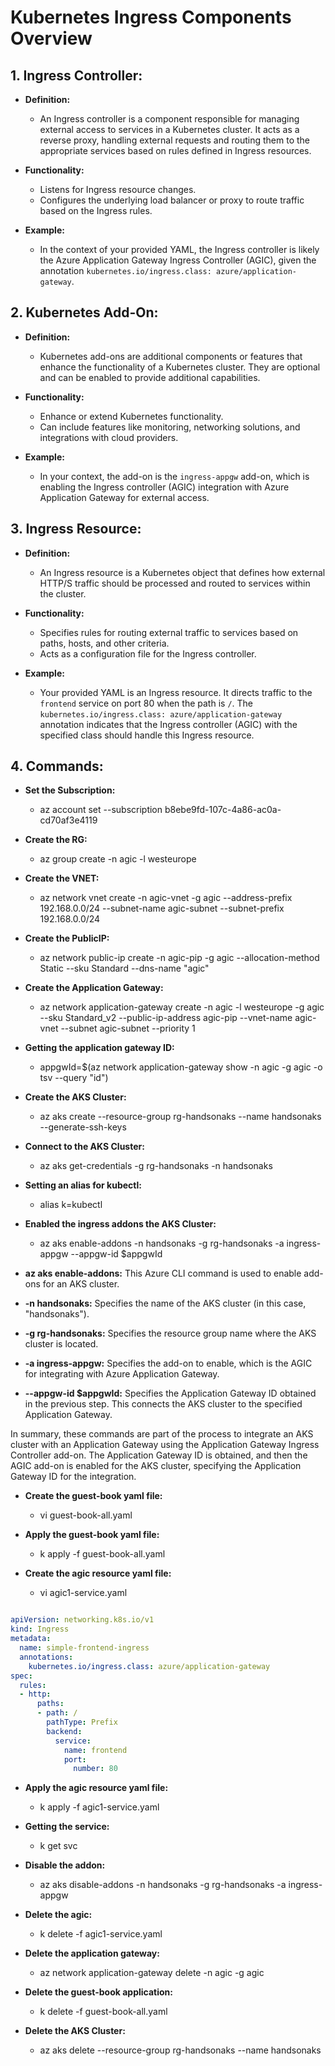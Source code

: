 # Kubernetes Ingress Components Overview

## 1. Ingress Controller:

- **Definition:**
  - An Ingress controller is a component responsible for managing external access to services in a Kubernetes cluster. It acts as a reverse proxy, handling external requests and routing them to the appropriate services based on rules defined in Ingress resources.

- **Functionality:**
  - Listens for Ingress resource changes.
  - Configures the underlying load balancer or proxy to route traffic based on the Ingress rules.

- **Example:**
  - In the context of your provided YAML, the Ingress controller is likely the Azure Application Gateway Ingress Controller (AGIC), given the annotation `kubernetes.io/ingress.class: azure/application-gateway`.

## 2. Kubernetes Add-On:

- **Definition:**
  - Kubernetes add-ons are additional components or features that enhance the functionality of a Kubernetes cluster. They are optional and can be enabled to provide additional capabilities.

- **Functionality:**
  - Enhance or extend Kubernetes functionality.
  - Can include features like monitoring, networking solutions, and integrations with cloud providers.

- **Example:**
  - In your context, the add-on is the `ingress-appgw` add-on, which is enabling the Ingress controller (AGIC) integration with Azure Application Gateway for external access.

## 3. Ingress Resource:

- **Definition:**
  - An Ingress resource is a Kubernetes object that defines how external HTTP/S traffic should be processed and routed to services within the cluster.

- **Functionality:**
  - Specifies rules for routing external traffic to services based on paths, hosts, and other criteria.
  - Acts as a configuration file for the Ingress controller.

- **Example:**
  - Your provided YAML is an Ingress resource. It directs traffic to the `frontend` service on port 80 when the path is `/`. The `kubernetes.io/ingress.class: azure/application-gateway` annotation indicates that the Ingress controller (AGIC) with the specified class should handle this Ingress resource.
## 4. Commands:

- **Set the Subscription:**
    - az account set --subscription b8ebe9fd-107c-4a86-ac0a-cd70af3e4119
- **Create the RG:**
    - az group create -n agic -l westeurope

- **Create the VNET:**
    - az network vnet create -n agic-vnet -g agic   --address-prefix 192.168.0.0/24 --subnet-name agic-subnet   --subnet-prefix 192.168.0.0/24
- **Create the PublicIP:**
    - az network public-ip create -n agic-pip -g agic --allocation-method Static --sku Standard --dns-name "agic"


- **Create the Application Gateway:**
    - az network application-gateway create -n agic -l westeurope  -g agic --sku Standard_v2 --public-ip-address agic-pip  --vnet-name agic-vnet --subnet agic-subnet --priority 1

- **Getting the application gateway ID:**
     - appgwId=$(az network application-gateway show -n agic -g agic -o tsv --query "id") 

 - **Create the AKS Cluster:**
     - az aks create --resource-group rg-handsonaks --name handsonaks --generate-ssh-keys

 - **Connect to the AKS Cluster:**
     - az aks get-credentials -g rg-handsonaks -n handsonaks

 - **Setting an alias for kubectl:**
    - alias k=kubectl

 - **Enabled the ingress addons the AKS Cluster:**
     - az aks enable-addons -n handsonaks -g rg-handsonaks -a ingress-appgw --appgw-id $appgwId
       
 - **az aks enable-addons:** This Azure CLI command is used to enable add-ons for an AKS cluster.
- **-n handsonaks:** Specifies the name of the AKS cluster (in this case, "handsonaks").
- **-g rg-handsonaks:** Specifies the resource group name where the AKS cluster is located.
- **-a ingress-appgw:** Specifies the add-on to enable, which is the AGIC for integrating with Azure Application Gateway.
- **--appgw-id $appgwId:** Specifies the Application Gateway ID obtained in the previous step. This connects the AKS cluster to the specified Application Gateway.

In summary, these commands are part of the process to integrate an AKS cluster with an Application Gateway using the Application Gateway Ingress Controller add-on. The Application Gateway ID is obtained, and then the AGIC add-on is enabled for the AKS cluster, specifying the Application Gateway ID for the integration.
     

- **Create the guest-book yaml file:**
    - vi guest-book-all.yaml 

- **Apply the guest-book yaml file:**
    - k apply -f guest-book-all.yaml 

- **Create the agic resource yaml file:**
    - vi agic1-service.yaml

```yaml

apiVersion: networking.k8s.io/v1
kind: Ingress
metadata:
  name: simple-frontend-ingress
  annotations:
    kubernetes.io/ingress.class: azure/application-gateway
spec:
  rules:
  - http:
      paths:
      - path: /
        pathType: Prefix
        backend:
          service:
            name: frontend
            port:
              number: 80

```

- **Apply the agic resource yaml file:**
     - k apply -f agic1-service.yaml 

- **Getting the service:**
     - k get svc
- **Disable the addon:**
     - az aks disable-addons -n handsonaks -g rg-handsonaks -a ingress-appgw
- **Delete the agic:**
    - k delete -f agic1-service.yaml
- **Delete the application gateway:**
    - az network application-gateway delete -n agic -g agic
- **Delete the guest-book application:**
    -  k delete -f guest-book-all.yaml

- **Delete the AKS Cluster:**
    - az aks delete --resource-group rg-handsonaks --name handsonaks



